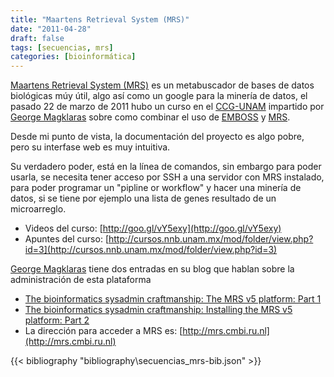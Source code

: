 ```yaml
---
title: "Maartens Retrieval System (MRS)"
date: "2011-04-28"
draft: false
tags: [secuencias, mrs]
categories: [bioinformática]
---
```


[Maartens Retrieval System (MRS)](http://mrs.cmbi.ru.nl)  es un metabuscador de bases de datos biológicas múy útil, algo así como un google para la minería de datos, el pasado 22 de marzo de 2011 hubo un curso en el [CCG-UNAM](http://www.ccg.unam.mx) impartido por [George Magklaras](https://about.me/georgemagklaras) sobre como combinar el uso de [EMBOSS](http://emboss.sourceforge.net/what) y [MRS](http://mrs.cmbi.ru.nl).

Desde mi punto de vista, la documentación del proyecto es algo pobre, pero su interfase web es muy intuitiva.

Su verdadero poder, está en la línea de comandos, sin embargo para poder usarla, se necesita tener acceso por SSH a una servidor con MRS instalado, para poder programar un "pipline or workflow" y hacer una minería de datos, si se tiene por ejemplo una lista de genes resultado de un microarreglo.

- Videos del curso: [http://goo.gl/vY5exy](http://goo.gl/vY5exy)
- Apuntes del curso: [http://cursos.nnb.unam.mx/mod/folder/view.php?id=3](http://cursos.nnb.unam.mx/mod/folder/view.php?id=3)

[George Magklaras](http://folk.uio.no/georgios/) tiene dos entradas en su blog que hablan sobre la administración de esta plataforma

- [The bioinformatics sysadmin craftmanship: The MRS v5 platform: Part 1](http://epistolatory.blogspot.mx/2011/12/bioinformatics-sysadmin-craftmanship.html)
- [The bioinformatics sysadmin craftmanship: Installing the MRS v5 platform: Part 2](http://epistolatory.blogspot.mx/2012/01/bioinformatics-sysadmin-craftmanship.html)
- La dirección para acceder a MRS es: [http://mrs.cmbi.ru.nl](http://mrs.cmbi.ru.nl)

{{< bibliography "bibliography\secuencias_mrs-bib.json" >}}

